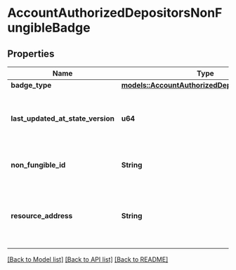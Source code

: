 # AccountAuthorizedDepositorsNonFungibleBadge

## Properties

Name | Type | Description | Notes
------------ | ------------- | ------------- | -------------
**badge_type** | [**models::AccountAuthorizedDepositorBadgeType**](AccountAuthorizedDepositorBadgeType.md) |  | 
**last_updated_at_state_version** | **u64** | The most recent state version underlying object was modified at. | 
**non_fungible_id** | **String** | String-encoded non-fungible ID. | 
**resource_address** | **String** | Bech32m-encoded human readable version of the address. | 

[[Back to Model list]](../README.md#documentation-for-models) [[Back to API list]](../README.md#documentation-for-api-endpoints) [[Back to README]](../README.md)


